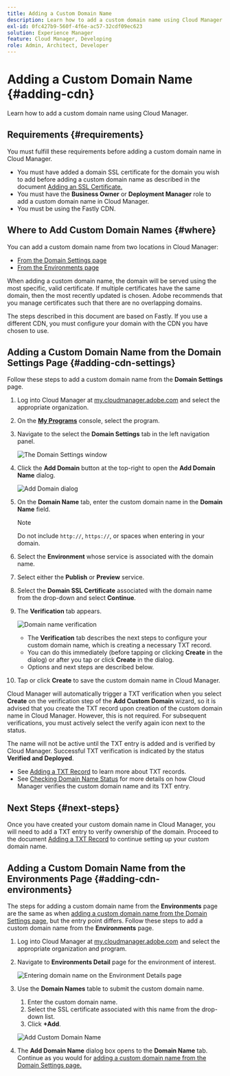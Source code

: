 ```yaml
---
title: Adding a Custom Domain Name
description: Learn how to add a custom domain name using Cloud Manager.
exl-id: 0fc427b9-560f-4f6e-ac57-32cdf09ec623
solution: Experience Manager
feature: Cloud Manager, Developing
role: Admin, Architect, Developer
---
```


# Adding a Custom Domain Name {#adding-cdn}

Learn how to add a custom domain name using Cloud Manager.

## Requirements {#requirements}

You must fulfill these requirements before adding a custom domain name in Cloud Manager.

* You must have added a domain SSL certificate for the domain you wish to add before adding a custom domain name as described in the document [Adding an SSL Certificate.](/help/implementing/cloud-manager/managing-ssl-certifications/add-ssl-certificate.md)
* You must have the **Business Owner** or **Deployment Manager** role to add a custom domain name in Cloud Manager.
* You must be using the Fastly CDN.

## Where to Add Custom Domain Names {#where}

You can add a custom domain name from two locations in Cloud Manager:

* [From the Domain Settings page](#adding-cdn-settings)
* [From the Environments page](#adding-cdn-environments)

When adding a custom domain name, the domain will be served using the most specific, valid certificate. If multiple certificates have the same domain, then the most recently updated is chosen. Adobe recommends that you manage certificates such that there are no overlapping domains.

The steps described in this document are based on Fastly. If you use a different CDN, you must configure your domain with the CDN you have chosen to use.

## Adding a Custom Domain Name from the Domain Settings Page {#adding-cdn-settings}

Follow these steps to add a custom domain name from the **Domain Settings** page. 

1. Log into Cloud Manager at [my.cloudmanager.adobe.com](https://my.cloudmanager.adobe.com/) and select the appropriate organization.

1. On the **[My Programs](/help/implementing/cloud-manager/navigation.md#my-programs)** console, select the program.

1. Navigate to the select the **Domain Settings** tab in the left navigation panel.

   ![The Domain Settings window](/help/implementing/cloud-manager/assets/cdn/cdn-create.png)

1. Click the **Add Domain** button at the top-right to open the **Add Domain Name** dialog.

   ![Add Domain dialog](/help/implementing/cloud-manager/assets/cdn/add-cdn1.png)

1. On the **Domain Name** tab, enter the custom domain name in the **Domain Name** field. 

   >[!NOTE] 
   >
   >Do not include `http://`, `https://`, or spaces when entering in your domain. 

1. Select the **Environment** whose service is associated with the domain name.

1. Select either the **Publish** or **Preview** service.

1. Select the **Domain SSL Certificate** associated with the domain name from the drop-down and select **Continue**.

1. The **Verification** tab appears.

   ![Domain name verification](/help/implementing/cloud-manager/assets/cdn/cdn-create6.png)

   * The **Verification** tab describes the next steps to configure your custom domain name, which is creating a necessary TXT record.
   * You can do this immediately (before tapping or clicking **Create** in the dialog) or after you tap or click **Create** in the dialog.
   * Options and next steps are described below.

1. Tap or click **Create** to save the custom domain name in Cloud Manager.

Cloud Manager will automatically trigger a TXT verification when you select **Create** on the verification step of the **Add Custom Domain** wizard, so it is advised that you create the TXT record upon creation of the custom domain name in Cloud Manager. However, this is not required. For subsequent verifications, you must actively select the verify again icon next to the status. 

The name will not be active until the TXT entry is added and is verified by Cloud Manager. Successful TXT verification is indicated by the status **Verified and Deployed**.

* See [Adding a TXT Record](/help/implementing/cloud-manager/custom-domain-names/add-text-record.md) to learn more about TXT records. 
* See [Checking Domain Name Status](/help/implementing/cloud-manager/custom-domain-names/check-domain-name-status.md) for more details on how Cloud Manager verifies the custom domain name and its TXT entry.

## Next Steps {#next-steps}

Once you have created your custom domain name in Cloud Manager, you will need to add a TXT entry to verify ownership of the domain. Proceed to the document [Adding a TXT Record](/help/implementing/cloud-manager/custom-domain-names/add-text-record.md) to continue setting up your custom domain name.

## Adding a Custom Domain Name from the Environments Page {#adding-cdn-environments}

The steps for adding a custom domain name from the **Environments** page are the same as when [adding a custom domain name from the Domain Settings page,](#adding-cdn-settings) but the entry point differs. Follow these steps to add a custom domain name from the **Environments** page.

1. Log into Cloud Manager at [my.cloudmanager.adobe.com](https://my.cloudmanager.adobe.com/) and select the appropriate organization and program.

1. Navigate to **Environments Detail** page for the environment of interest.

   ![Entering domain name on the Environment Details page](/help/implementing/cloud-manager/assets/cdn/cdn-create4.png)

1. Use the **Domain Names** table to submit the custom domain name.

   1. Enter the custom domain name.
   1. Select the SSL certificate associated with this name from the drop-down list.
   1. Click **+Add**.

   ![Add Custom Domain Name](/help/implementing/cloud-manager/assets/cdn/cdn-create3.png)

1. The **Add Domain Name** dialog box opens to the **Domain Name** tab. Continue as you would for [adding a custom domain name from the Domain Settings page.](#adding-cdn-settings)
